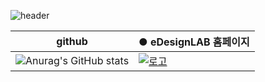 
![header](https://capsule-render.vercel.app/api?type=waving&color=0:E040FB,100:2FE4ED&height=170&section=header&text=YoungJo&fontSize=50&fontColor=FFFFFF)

|github| ● eDesignLAB 홈페이지|
|-----|-----|
|![Anurag's GitHub stats](https://github-readme-stats.vercel.app/api?username=YoungJo-YOO&show_icons=true&theme=radical)|[![로고](https://emotiondesignlabdotcom.files.wordpress.com/2015/11/edesign_logo_final_last_2.jpg?w=244)](https://emotiondesignlab.com/)|

